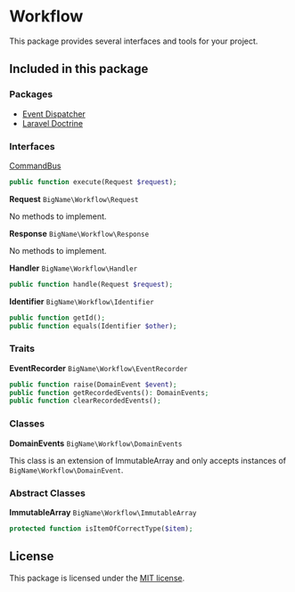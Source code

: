 # Workflow

This package provides several interfaces and tools for your project.

## Included in this package

### Packages

* [Event Dispatcher](https://github.com/heybigname/event-dispatcher)
* [Laravel Doctrine](https://github.com/mitchellvanw/laravel-doctrine)

### Interfaces

[CommandBus](https://github.com/heybigname/workflow/blob/master/src/CommandBus.php)
```php
public function execute(Request $request);
```

**Request** `BigName\Workflow\Request`

No methods to implement.

**Response** `BigName\Workflow\Response`

No methods to implement.

**Handler** `BigName\Workflow\Handler`
```php
public function handle(Request $request);
```

**Identifier** `BigName\Workflow\Identifier`
```php
public function getId();
public function equals(Identifier $other);
```

### Traits

**EventRecorder** `BigName\Workflow\EventRecorder`
```php
public function raise(DomainEvent $event);
public function getRecordedEvents(): DomainEvents;
public function clearRecordedEvents();
```

### Classes

**DomainEvents** `BigName\Workflow\DomainEvents`

This class is an extension of ImmutableArray and only accepts instances of `BigName\Workflow\DomainEvent`.

### Abstract Classes

**ImmutableArray** `BigName\Workflow\ImmutableArray`
```php
protected function isItemOfCorrectType($item);
```

## License

This package is licensed under the [MIT license](https://github.com/heybigname/workflow/blob/master/LICENSE).
